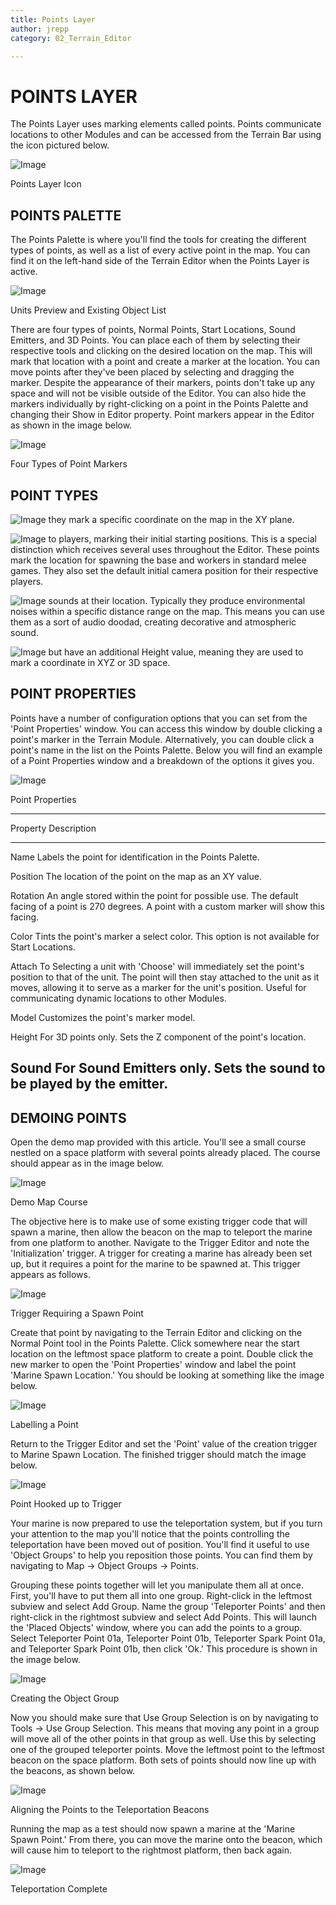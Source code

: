 ```yaml
---
title: Points Layer
author: jrepp
category: 02_Terrain_Editor

---
```

POINTS LAYER
============

The Points Layer uses marking elements called points. Points communicate
locations to other Modules and can be accessed from the Terrain Bar
using the icon pictured below.

![Image](./resources/023_Points_Layer1.png)

Points Layer Icon

POINTS PALETTE
--------------

The Points Palette is where you'll find the tools for creating the
different types of points, as well as a list of every active point in
the map. You can find it on the left-hand side of the Terrain Editor
when the Points Layer is active.

![Image](./resources/023_Points_Layer2.png)

Units Preview and Existing Object List

There are four types of points, Normal Points, Start Locations, Sound
Emitters, and 3D Points. You can place each of them by selecting their
respective tools and clicking on the desired location on the map. This
will mark that location with a point and create a marker at the
location. You can move points after they've been placed by selecting and
dragging the marker. Despite the appearance of their markers, points
don't take up any space and will not be visible outside of the Editor.
You can also hide the markers individually by right-clicking on a point
in the Points Palette and changing their Show in Editor property. Point
markers appear in the Editor as shown in the image below.

![Image](./resources/023_Points_Layer3.png)

Four Types of Point Markers

POINT TYPES
-----------

![Image](./resources/023_Points_Layer7.png) they mark a specific coordinate
on the map in the XY plane.

![Image](./resources/023_Points_Layer7.png) to players, marking their
initial starting positions. This is a special distinction which receives
several uses throughout the Editor. These points mark the location for
spawning the base and workers in standard melee games. They also set the
default initial camera position for their respective players.

![Image](./resources/023_Points_Layer7.png) sounds at their location.
Typically they produce environmental noises within a specific distance
range on the map. This means you can use them as a sort of audio doodad,
creating decorative and atmospheric sound.

![Image](./resources/023_Points_Layer7.png) but have an additional Height
value, meaning they are used to mark a coordinate in XYZ or 3D space.

POINT PROPERTIES
----------------

Points have a number of configuration options that you can set from the
'Point Properties' window. You can access this window by double clicking
a point's marker in the Terrain Module. Alternatively, you can double
click a point's name in the list on the Points Palette. Below you will
find an example of a Point Properties window and a breakdown of the
options it gives you.

![Image](./resources/023_Points_Layer8.png)

Point Properties

  ------------------------------------------------------------------------------
  Property   Description
  ---------- -------------------------------------------------------------------
  Name       Labels the point for identification in the Points Palette.

  Position   The location of the point on the map as an XY value.

  Rotation   An angle stored within the point for possible use. The default
             facing of a point is 270 degrees. A point with a custom marker will
             show this facing.

  Color      Tints the point's marker a select color. This option is not
             available for Start Locations.

  Attach To  Selecting a unit with 'Choose' will immediately set the point's
             position to that of the unit. The point will then stay attached to
             the unit as it moves, allowing it to serve as a marker for the
             unit's position. Useful for communicating dynamic locations to
             other Modules.

  Model      Customizes the point's marker model.

  Height     For 3D points only. Sets the Z component of the point's location.

  Sound      For Sound Emitters only. Sets the sound to be played by the
             emitter.
  ------------------------------------------------------------------------------

DEMOING POINTS
--------------

Open the demo map provided with this article. You'll see a small course
nestled on a space platform with several points already placed. The
course should appear as in the image below.

![Image](./resources/023_Points_Layer9.png)

Demo Map Course

The objective here is to make use of some existing trigger code that
will spawn a marine, then allow the beacon on the map to teleport the
marine from one platform to another. Navigate to the Trigger Editor and
note the 'Initialization' trigger. A trigger for creating a marine has
already been set up, but it requires a point for the marine to be
spawned at. This trigger appears as follows.

![Image](./resources/023_Points_Layer10.png)

Trigger Requiring a Spawn Point

Create that point by navigating to the Terrain Editor and clicking on
the Normal Point tool in the Points Palette. Click somewhere near the
start location on the leftmost space platform to create a point. Double
click the new marker to open the 'Point Properties' window and label the
point 'Marine Spawn Location.' You should be looking at something like
the image below.

![Image](./resources/023_Points_Layer11.png)

Labelling a Point

Return to the Trigger Editor and set the 'Point' value of the creation
trigger to Marine Spawn Location. The finished trigger should match the
image below.

![Image](./resources/023_Points_Layer12.png)

Point Hooked up to Trigger

Your marine is now prepared to use the teleportation system, but if you
turn your attention to the map you'll notice that the points controlling
the teleportation have been moved out of position. You'll find it useful
to use 'Object Groups' to help you reposition those points. You can find
them by navigating to Map -\> Object Groups -\> Points.

Grouping these points together will let you manipulate them all at once.
First, you'll have to put them all into one group. Right-click in the
leftmost subview and select Add Group. Name the group 'Teleporter
Points' and then right-click in the rightmost subview and select Add
Points. This will launch the 'Placed Objects' window, where you can add
the points to a group. Select Teleporter Point 01a, Teleporter Point
01b, Teleporter Spark Point 01a, and Teleporter Spark Point 01b, then
click 'Ok.' This procedure is shown in the image below.

![Image](./resources/023_Points_Layer13.png)

Creating the Object Group

Now you should make sure that Use Group Selection is on by navigating to
Tools -\> Use Group Selection. This means that moving any point in a
group will move all of the other points in that group as well. Use this
by selecting one of the grouped teleporter points. Move the leftmost
point to the leftmost beacon on the space platform. Both sets of points
should now line up with the beacons, as shown below.

![Image](./resources/023_Points_Layer14.png)

Aligning the Points to the Teleportation Beacons

Running the map as a test should now spawn a marine at the 'Marine Spawn
Point.' From there, you can move the marine onto the beacon, which will
cause him to teleport to the rightmost platform, then back again.

![Image](./resources/023_Points_Layer15.png)

Teleportation Complete
